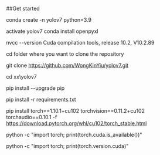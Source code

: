 ##Get started

conda create -n yolov7 python=3.9

activate yolov7
conda install openpyxl

nvcc --version
Cuda compilation tools, release 10.2, V10.2.89

cd folder where you want to clone the repository

git clone https://github.com/WongKinYiu/yolov7.git


cd xx\yolov7

pip install --upgrade pip

pip install -r requirements.txt

pip install torch==1.10.1+cu102 torchvision==0.11.2+cu102 torchaudio==0.10.1 -f https://download.pytorch.org/whl/cu102/torch_stable.html


python -c "import torch; print(torch.cuda.is_available())"

python -c "import torch; print(torch.version.cuda)" 